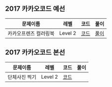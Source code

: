## 2017 카카오코드 예선

|문제이름|레벨|코드|풀이|
|--|--|--|--|
|카카오프렌즈 컬러링북|Level 2|[코드](./ColoringBook.java)|[풀이](https://velog.io/@jwkim/2017-kakao-code-coloring-book)|

## 2017 카카오코드 본선

|문제이름|레벨|코드|풀이|
|--|--|--|--|
|단체사진 찍기|Level 2|[코드](./Photo.java)||